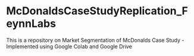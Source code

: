 # McDonaldsCaseStudyReplication_FeynnLabs

This is a repository on Market Segmentation of McDonalds Case Study -
Implemented using Google Colab and Google Drive
